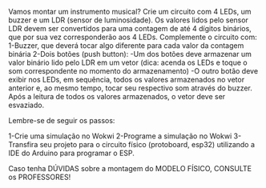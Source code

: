 Vamos montar um instrumento musical? Crie um circuito com 4 LEDs, um buzzer e um LDR (sensor de luminosidade). Os valores lidos pelo sensor LDR devem ser convertidos para uma contagem de até 4 dígitos binários, que por sua vez corresponderão aos 4 LEDs. Complemente o circuito com: 1-Buzzer, que deverá tocar algo diferente para cada valor da contagem binária 2-Dois botões (push button): -Um dos botões deve armazenar um valor binário lido pelo LDR em um vetor (dica: acenda os LEDs e toque o som correspondente no momento do armazenamento) -O outro botão deve exibir nos LEDs, em sequência, todos os valores armazenados no vetor anterior e, ao mesmo tempo, tocar seu respectivo som através do buzzer. Após a leitura de todos os valores armazenados, o vetor deve ser esvaziado.

Lembre-se de seguir os passos:

1-Crie uma simulação no Wokwi 2-Programe a simulação no Wokwi 3-Transfira seu projeto para o circuito físico (protoboard, esp32) utilizando a IDE do Arduino para programar o ESP.

Caso tenha DÚVIDAS sobre a montagem do MODELO FÍSICO, CONSULTE os PROFESSORES!